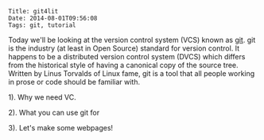     Title: git4lit
    Date: 2014-08-01T09:56:08
    Tags: git, tutorial

Today we'll be looking at the version control system (VCS) known as [git](http://www.git-scm.com/).   git is the industry (at least in Open Source) standard for
version control.  It happens to be a distributed version control system (DVCS) which differs from the historical style of having a canonical copy of the source tree.  Written by Linus Torvalds of Linux fame, git is a tool that all people working in prose or code should be familiar with.

<!-- more -->

1).  Why we need VC.

2).  What you can use git for

3).  Let's make some webpages!

